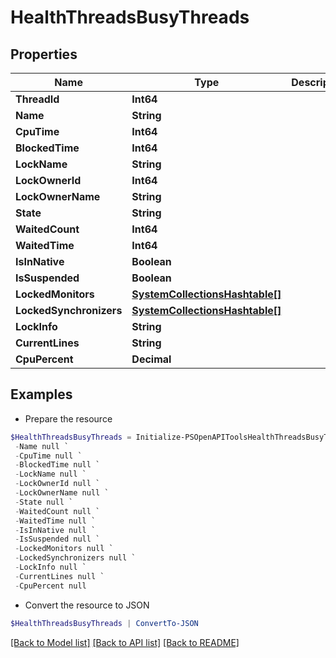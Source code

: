 # HealthThreadsBusyThreads
## Properties

Name | Type | Description | Notes
------------ | ------------- | ------------- | -------------
**ThreadId** | **Int64** |  | [optional] 
**Name** | **String** |  | [optional] 
**CpuTime** | **Int64** |  | [optional] 
**BlockedTime** | **Int64** |  | [optional] 
**LockName** | **String** |  | [optional] 
**LockOwnerId** | **Int64** |  | [optional] 
**LockOwnerName** | **String** |  | [optional] 
**State** | **String** |  | [optional] 
**WaitedCount** | **Int64** |  | [optional] 
**WaitedTime** | **Int64** |  | [optional] 
**IsInNative** | **Boolean** |  | [optional] 
**IsSuspended** | **Boolean** |  | [optional] 
**LockedMonitors** | [**SystemCollectionsHashtable[]**](SystemCollectionsHashtable.md) |  | [optional] 
**LockedSynchronizers** | [**SystemCollectionsHashtable[]**](SystemCollectionsHashtable.md) |  | [optional] 
**LockInfo** | **String** |  | [optional] 
**CurrentLines** | **String** |  | [optional] 
**CpuPercent** | **Decimal** |  | [optional] 

## Examples

- Prepare the resource
```powershell
$HealthThreadsBusyThreads = Initialize-PSOpenAPIToolsHealthThreadsBusyThreads  -ThreadId null `
 -Name null `
 -CpuTime null `
 -BlockedTime null `
 -LockName null `
 -LockOwnerId null `
 -LockOwnerName null `
 -State null `
 -WaitedCount null `
 -WaitedTime null `
 -IsInNative null `
 -IsSuspended null `
 -LockedMonitors null `
 -LockedSynchronizers null `
 -LockInfo null `
 -CurrentLines null `
 -CpuPercent null
```

- Convert the resource to JSON
```powershell
$HealthThreadsBusyThreads | ConvertTo-JSON
```

[[Back to Model list]](../README.md#documentation-for-models) [[Back to API list]](../README.md#documentation-for-api-endpoints) [[Back to README]](../README.md)

